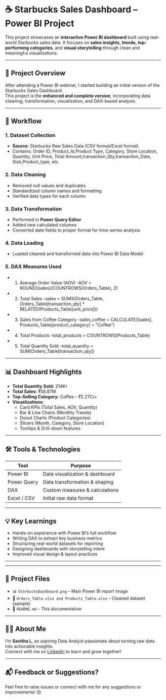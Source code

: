 # ☕ Starbucks Sales Dashboard – Power BI Project

This project showcases an **interactive Power BI dashboard** built using real-world Starbucks sales data. It focuses on **sales insights, trends, top-performing categories**, and **visual storytelling** through clean and meaningful visualizations.

---

## 📌 Project Overview

After attending a Power BI webinar, I started building an initial version of the Starbucks Sales Dashboard.  
This project is the **enhanced and complete version**, incorporating data cleaning, transformation, visualization, and DAX-based analysis.

---

## 🔄 Workflow

### 1. Dataset Collection
- **Source:** Starbucks Raw Sales Data (CSV format/Excel format)
- Contains: Order ID, Product_Id,Product Type, Category, Store Location, Quantity, Unit Price, Total Amount,transaction_Qty,transaction_Date, Size,Product_type, etc.

### 2. Data Cleaning
- Removed null values and duplicates
- Standardized column names and formatting
- Verified data types for each column

### 3. Data Transformation
- Performed in **Power Query Editor**
- Added new calculated columns
- Converted date fields to proper format for time-series analysis

### 4. Data Loading
- Loaded cleaned and transformed data into Power BI Data Model

### 5. DAX Measures Used
- 1. Average Order Value (AOV)
-AOV = ROUND([sales]/COUNTROWS(Orders_Table), 2)

- 2. Total Sales
-sales = SUMX(Orders_Table, Orders_Table[transaction_qty] * RELATED(Products_Table[unit_price]))

- 3. Sales from Coffee Category
-sales_coffee = CALCULATE([sales], Products_Table[product_category] = "Coffee")

- 4. Total Products
-total_products = COUNTROWS(Products_Table)

- 5. Total Quantity Sold
-total_quantity = SUM(Orders_Table[transaction_qty])

---

## 📊 Dashboard Highlights

- **Total Quantity Sold:** 214K+  
- **Total Sales:** ₹58.87M  
- **Top-Selling Category:** Coffee – ₹2.27Cr+  
- **Visualizations:**
  - Card KPIs (Total Sales, AOV, Quantity)
  - Bar & Line Charts (Monthly Trends)
  - Donut Charts (Product Categories)
  - Slicers (Month, Category, Store Location)
  - Tooltips & Drill-down features

---

## 🛠️ Tools & Technologies

| Tool            | Purpose                         |
|-----------------|---------------------------------|
| Power BI        | Data visualization & dashboard  |
| Power Query     | Data transformation & shaping   |
| DAX             | Custom measures & calculations  |
| Excel / CSV     | Initial raw data format         |

---

## 💡 Key Learnings

- Hands-on experience with Power BI’s full workflow  
- Writing DAX to extract key business metrics  
- Structuring real-world datasets for reporting  
- Designing dashboards with storytelling intent  
- Improved visual design & layout practices

---



---

## 📁 Project Files

- 📊 `StarbucksDashboard.png` – Main Power BI report image  
- 📄 `Orders_Table.xlsx and Products_Table.xlsx` – Cleaned dataset (sample)  
- 📝 `README.md` – This documentation

---

## 🙋‍♀️ About Me

I’m **Savitha L**, an aspiring Data Analyst passionate about turning raw data into actionable insights.  
Connect with me on [LinkedIn](https://www.linkedin.com/in/savitha-l-18a750282/) to learn and grow together!

---

## 📬 Feedback or Suggestions?

Feel free to raise issues or connect with me for any suggestions or improvements! 😊  
